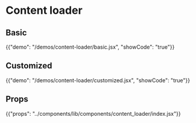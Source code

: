 # Content loader

## Basic

{{"demo": "/demos/content-loader/basic.jsx", "showCode": "true"}}

## Customized

{{"demo": "/demos/content-loader/customized.jsx", "showCode": "true"}}

## Props

{{"props": "../components/lib/components/content_loader/index.jsx"}}